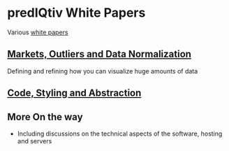 
predIQtiv White Papers
===

Various [white papers]( https://en.wikipedia.org/wiki/White_paper )

## [Markets, Outliers and Data Normalization]( https://prediqtiv.github.io/#white-papers/outliers-data-normlization.md )

Defining and refining how you can visualize huge amounts of data


## [Code, Styling and Abstraction]( https://prediqtiv.github.io/#white-papers/code-styling-abstraction.md  )




## More On the way

* Including discussions on the technical aspects of the software, hosting and servers
